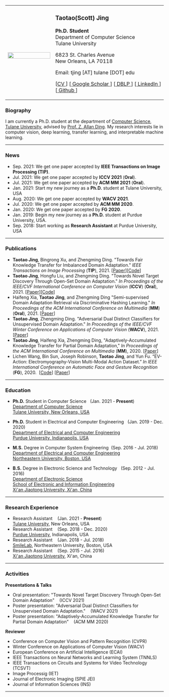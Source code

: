 <!-- 
![Scott Jing](/img/website/scott.jpg){:height="30%" width="30%"} -->

<table>
<tbody>
<tr>
<td width="30%">
<div>
<br>
<img src='/img/website/scott.jpg' align='center' height="100%" width="100%" />
</div>
</td>
<td width="70%">
<h3 href='scottjingtt.github.io'>Taotao(Scott) Jing</h3>
<p>
<span style="font-weight:bold">Ph.D. Student</span><br>
Department of Computer Science<br>
Tulane University
</p>
<p>
6823 St. Charles Avenue<br>
New Orleans, LA 70118
</p>
<p>
<span>
Email: tjing [AT] tulane [DOT] edu
</span>
</p>
<p>
<span>
[<a href="/files/CV.pdf">CV </a>]
[<a href="https://scholar.google.com/citations?user=OTPyfwkAAAAJ&hl=en&oi=ao"> Google Scholar </a>]
[<a href = "https://dblp.uni-trier.de/pers/hd/j/Jing:Taotao"> DBLP </a>]
[<a href = "https://www.linkedin.com/in/taotaojing/"> LinkedIn </a>]
[<a href="https://github.com/scottjingtt" > Github </a>]
</span>
</p>
</td>
</tr>
</tbody>
</table>

### Biography
I am currently a Ph.D. student at the department of [Computer Science, Tulane University](https://sse.tulane.edu/cs), advised by [Prof. Z. Allan Ding](http://www.cs.tulane.edu/~zding1/). My research interests lie in computer vision, deep learning, transfer learning, and interpretable machine learning.

---
### News
- Sep. 2021: We get one paper accepted by **IEEE Transactions on Image Processing (TIP)**.
- Jul. 2021: We get one paper accepted by **ICCV 2021** (**Oral**).
- Jul. 2021: We get one paper accepted by **ACM MM 2021** (**Oral**).
- Jan. 2021: Start my new journey as a **Ph.D.** student at Tulane University, USA
- Aug. 2020: We get one paper accepted by **WACV 2021**.
- Jul. 2020: We get one paper accepted by **ACM MM 2020**.
- Jan. 2020: We get one paper accepted by **FG 2020**.
- Jan. 2019: Begin my new journey as a **Ph.D.** student at Purdue University, USA.
- Sep. 2018: Start working as **Research Assistant** at Purdue University, USA
  
---
### Publications
- **Taotao Jing**, Bingrong Xu, and Zhengming Ding. "Towards Fair Knowledge Transfer for Imbalanced Domain Adaptation." *IEEE Transactions on Image Processing* (**TIP**), 2021. [[Paper](https://ieeexplore.ieee.org/document/9547057)][[Code](https://github.com/scottjingtt/TFKT)]
- **Taotao Jing**, Hongfu Liu, and Zhengming Ding. "Towards Novel Target Discovery Through Open-Set Domain Adaptation." *In Proceedings of the IEEE/CVF International Conference on Computer Vision* (**ICCV**) (**Oral**), 2021. [[Paper](https://openaccess.thecvf.com/content/ICCV2021/papers/Jing_Towards_Novel_Target_Discovery_Through_Open-Set_Domain_Adaptation_ICCV_2021_paper.pdf)][[Code](https://github.com/scottjingtt/SROSDA)]
- Haifeng Xia, **Taotao Jing**, and Zhengming Ding "Semi-supervised Domain Adaptation Retrieval via Discriminative Hashing Learning." *In Proceedings of the ACM International Conference on Multimedia* (**MM**) (**Oral**), 2021. [[Paper](https://www.crcv.ucf.edu/chenchen/DHLing_MM_2021.pdf)]
- **Taotao Jing**, Zhengming Ding. "Adversarial Dual Distinct Classifiers for Unsupervised Domain Adaptation." *In Proceedings of the IEEE/CVF Winter Conference on Applications of Computer Vision* (**WACV**), 2021. [[Paper](https://arxiv.org/pdf/2008.11878.pdf)]
- **Taotao Jing**, Haifeng Xia, Zhengming Ding, "Adaptively-Accumulated Knowledge Transfer for Partial Domain Adaptation," *In Proceedings of the ACM International Conference on Multimedia* (**MM**), 2020. [[Paper](https://dl.acm.org/doi/abs/10.1145/3394171.3413986)]
- Lichen Wang, Bin Sun, Joseph Robinson, **Taotao Jing**, and Yun Fu. “EV-Action: Electromyography-Vision Multi-Modal Action Dataset.” *In IEEE International Conference on Automatic Face and Gesture Recognition* (**FG**), 2020. &nbsp;[[Code](https://github.com/wanglichenxj/EV-Action-Electromyography-Vision-Multi-Modal-Action-Dataset)] [[Paper](https://github.com/wanglichenxj/EV-Action-Electromyography-Vision-Multi-Modal-Action-Dataset/blob/master/presentations/FG20_EVAction.pdf)]

---
### Education
- **Ph.D.** Student in Computer Science &nbsp;&nbsp;(Jan. 2021 - **Present**) <br>
  [Department of Computer Science<br>
  Tulane University, New Orleans, USA](https://sse.tulane.edu/cs)

- **Ph.D.** Student in Electrical and Computer Engineering &nbsp;&nbsp;(Jan. 2019 - Dec. 2020) <br>
  [Department of Electrical and Computer Engineering<br>
  Purdue University, Indianapolis, USA](https://engineering.purdue.edu/ECE)

- **M.S.** Degree in Computer System Engineering&nbsp;&nbsp;(Sep. 2016 - Jul. 2018) <br>
  [Department of Electrical and Computer Engineering <br>
  Northeastern University, Boston, USA](https://ece.northeastern.edu/)

- **B.S.** Degree in Electronic Science and Technology &nbsp;&nbsp;(Sep. 2012 - Jul. 2016) <br>
  [Department of Electronic Science<br>
  School of Electronic and Information Engineering<br>
  Xi'an Jiaotong University, Xi'an, China](http://en.xjtu.edu.cn/)

---
### Research Experience
- Research Assistant &nbsp;&nbsp; (Jan. 2021 - **Present**)<br>
  [Tulane University]((https://sse.tulane.edu/cs)), New Orleans, USA
- Research Assistant &nbsp;&nbsp; (Sep. 2018 - Dec. 2020)<br>
  [Purdue University]((https://engineering.purdue.edu/ECE)), Indianapolis, USA
- Research Assistant &nbsp;&nbsp; (Jan. 2018 - Jul. 2018)<br>
  [SmileLab](https://web.northeastern.edu/smilelab/), Northeastern University, Boston, USA
- Research Assistant &nbsp;&nbsp; (Sep. 2015 - Jul. 2016)<br>
  [Xi'an Jiaotong University](http://en.xjtu.edu.cn/), Xi'an, China


---
### Activities
**Presentations & Talks**
- Oral presentation: "Towards Novel Target Discovery Through Open-Set Domain Adaptation" &nbsp;&nbsp; (ICCV 2021)<br>
- Poster presentation: "Adversarial Dual Distinct Classifiers for Unsupervised Domain Adaptation." &nbsp;&nbsp; (WACV 2021)<br>
- Poster presentation: "Adaptively-Accumulated Knowledge Transfer for Partial Domain Adaptation" &nbsp;&nbsp; (ACM MM 2020)<br>

**Reviewer**
- Conference on Computer Vision and Pattern Recognition (CVPR)
- Winter Conference on Applications of Computer Vision (WACV)
- European Conference on Artificial Intelligence (ECAI)
- IEEE Transactions on Neural Networks and Learning System (TNNLS)
- IEEE Transactions on Circuits and Systems for Video Technology (TCSVT)
- Image Processig (IET)
- Journal of Electronic Imaging (SPIE JEI)
- Journal of Information Sciences (INS)
  
---

